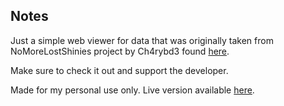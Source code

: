 ## Notes
Just a simple web viewer for data that was originally taken from NoMoreLostShinies project by Ch4rybd3 found [here](https://github.com/Ch4rybd3/PokeMMO-NoMoreLostShinies).

Make sure to check it out and support the developer.

Made for my personal use only.
Live version available [here](https://pokemmmohunter.onrender.com/).
